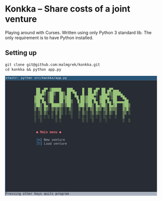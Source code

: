 # Konkka – Share costs of a joint venture

Playing around with Curses. Written using only Python 3 standard lib.
The only requirement is to have Python installed.

## Setting up

``` shell
git clone git@github.com:malmgrek/konkka.git
cd konkka && python app.py
```

![alt text](./doc/source/images/screenshot.png "Screenshot")
